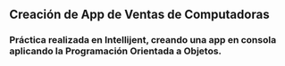 ## **Creación de App de Ventas de Computadoras**
### Práctica realizada en Intellijent, creando una  app en consola aplicando la Programación Orientada a Objetos. 

